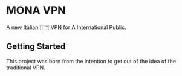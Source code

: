 # MONA VPN 

A new Italian 🇮🇹 VPN for A International Public.


## Getting Started

This project was born from the intention to get out of the idea of the traditional VPN. 
